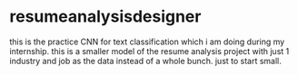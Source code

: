 # resumeanalysisdesigner
this is the practice CNN for text classification which i am doing during my internship. this is a smaller model of the resume analysis project with just 1 industry and job as the data instead of a whole bunch. just to start small. 
